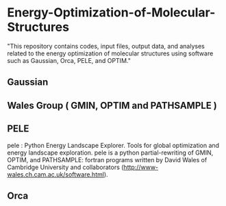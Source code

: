 # Energy-Optimization-of-Molecular-Structures
"This repository contains codes, input files, output data, and analyses related to the energy optimization of molecular structures using software such as Gaussian, Orca, PELE, and OPTIM."
## Gaussian 

## Wales Group ( GMIN, OPTIM and PATHSAMPLE )

## PELE
pele : Python Energy Landscape Explorer.
Tools for global optimization and energy landscape exploration.
pele is a python partial-rewriting of GMIN, OPTIM, and PATHSAMPLE: fortran programs written by David Wales of Cambridge University and collaborators (http://www-wales.ch.cam.ac.uk/software.html).

## Orca
